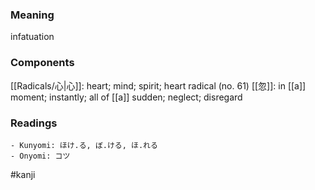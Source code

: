 ### Meaning

infatuation

### Components

[[Radicals/心|心]]: heart; mind; spirit; heart radical (no. 61) [[忽]]: in [[a]] moment; instantly; all of [[a]] sudden; neglect; disregard

### Readings

```
- Kunyomi: ほけ.る, ぼ.ける, ほ.れる
- Onyomi: コツ
```

#kanji